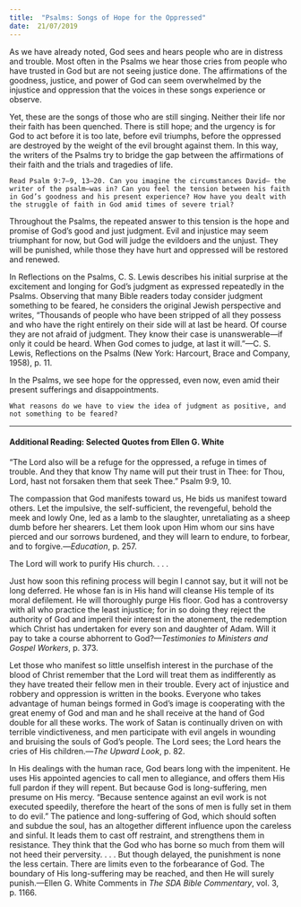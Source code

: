 ```yaml
---
title:  "Psalms: Songs of Hope for the Oppressed"
date:  21/07/2019
---
```


As we have already noted, God sees and hears people who are in distress and trouble. Most often in the Psalms we hear those cries from people who have trusted in God but are not seeing justice done. The affirmations of the goodness, justice, and power of God can seem overwhelmed by the injustice and oppression that the voices in these songs experience or observe.

Yet, these are the songs of those who are still singing. Neither their life nor their faith has been quenched. There is still hope; and the urgency is for God to act before it is too late, before evil triumphs, before the oppressed are destroyed by the weight of the evil brought against them. In this way, the writers of the Psalms try to bridge the gap between the affirmations of their faith and the trials and tragedies of life.

`Read Psalm 9:7–9, 13–20. Can you imagine the circumstances David— the writer of the psalm—was in? Can you feel the tension between his faith in God’s goodness and his present experience? How have you dealt with the struggle of faith in God amid times of severe trial?`

Throughout the Psalms, the repeated answer to this tension is the hope and promise of God’s good and just judgment. Evil and injustice may seem triumphant for now, but God will judge the evildoers and the unjust. They will be punished, while those they have hurt and oppressed will be restored and renewed.

In Reflections on the Psalms, C. S. Lewis describes his initial surprise at the excitement and longing for God’s judgment as expressed repeatedly in the Psalms. Observing that many Bible readers today consider judgment something to be feared, he considers the original Jewish perspective and writes, “Thousands of people who have been stripped of all they possess and who have the right entirely on their side will at last be heard. Of course they are not afraid of judgment. They know their case is unanswerable—if only it could be heard. When God comes to judge, at last it will.”—C. S. Lewis, Reflections on the Psalms (New York: Harcourt, Brace and Company, 1958), p. 11.

In the Psalms, we see hope for the oppressed, even now, even amid their present sufferings and disappointments.

`What reasons do we have to view the idea of judgment as positive, and not something to be feared?`

---

#### Additional Reading: Selected Quotes from Ellen G. White

“The Lord also will be a refuge for the oppressed, a refuge in times of trouble. And they that know Thy name will put their trust in Thee: for Thou, Lord, hast not forsaken them that seek Thee.” Psalm 9:9, 10.  

The compassion that God manifests toward us, He bids us manifest toward others. Let the impulsive, the self-sufficient, the revengeful, behold the meek and lowly One, led as a lamb to the slaughter, unretaliating as a sheep dumb before her shearers. Let them look upon Him whom our sins have pierced and our sorrows burdened, and they will learn to endure, to forbear, and to forgive.—_Education_, p. 257. 

The Lord will work to purify His church. . . .  

Just how soon this refining process will begin I cannot say, but it will not be long deferred. He whose fan is in His hand will cleanse His temple of its moral defilement. He will thoroughly purge His floor. God has a controversy with all who practice the least injustice; for in so doing they reject the authority of God and imperil their interest in the atonement, the redemption which Christ has undertaken for every son and daughter of Adam. Will it pay to take a course abhorrent to God?—_Testimonies to Ministers and Gospel Workers_, p. 373. 

Let those who manifest so little unselfish interest in the purchase of the blood of Christ remember that the Lord will treat them as indifferently as they have treated their fellow men in their trouble. Every act of injustice and robbery and oppression is written in the books. Everyone who takes advantage of human beings formed in God’s image is cooperating with the great enemy of God and man and he shall receive at the hand of God double for all these works. The work of Satan is continually driven on with terrible vindictiveness, and men participate with evil angels in wounding and bruising the souls of God’s people. The Lord sees; the Lord hears the cries of His children.—_The Upward Look_, p. 82. 

In His dealings with the human race, God bears long with the impenitent. He uses His appointed agencies to call men to allegiance, and offers them His full pardon if they will repent. But because God is long-suffering, men presume on His mercy. “Because sentence against an evil work is not executed speedily, therefore the heart of the sons of men is fully set in them to do evil.” The patience and long-suffering of God, which should soften and subdue the soul, has an altogether different influence upon the careless and sinful. It leads them to cast off restraint, and strengthens them in resistance. They think that the God who has borne so much from them will not heed their perversity. . . . But though delayed, the punishment is none the less certain. There are limits even to the forbearance of God. The boundary of His long-suffering may be reached, and then He will surely punish.—Ellen G. White Comments in _The SDA Bible Commentary_, vol. 3, p. 1166.  